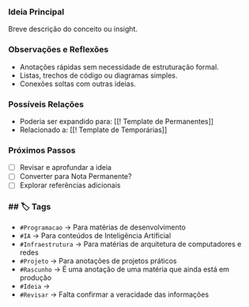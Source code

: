 ### Ideia Principal

Breve descrição do conceito ou insight.

### Observações e Reflexões

- Anotações rápidas sem necessidade de estruturação formal.
- Listas, trechos de código ou diagramas simples.
- Conexões soltas com outras ideias.

### Possíveis Relações

- Poderia ser expandido para: [[! Template de Permanentes]]
- Relacionado a: [[! Template de Temporárias]]

### Próximos Passos

- [ ]  Revisar e aprofundar a ideia
- [ ]  Converter para Nota Permanente?
- [ ]  Explorar referências adicionais

### ## 🏷️ Tags
- `#Programacao` → Para matérias de desenvolvimento
- `#IA` → Para conteúdos de Inteligência Artificial
- `#Infraestrutura` → Para matérias de arquitetura de computadores e redes
- `#Projeto` → Para anotações de projetos práticos
- `#Rascunho` → É uma anotação de uma matéria que ainda está em produção
- `#Ideia` → 
- `#Revisar` → Falta confirmar a veracidade das informações